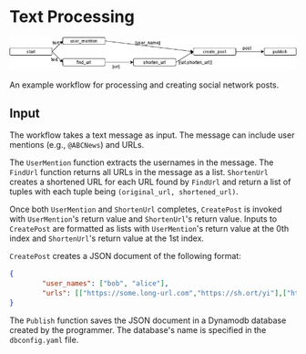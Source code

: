 # Text Processing

![text-processing-app](https://github.com/LedgeDash/unum-appstore/blob/main/text-processing/text-processing-app.jpg)

An example workflow for processing and creating social network posts.

## Input

The workflow takes a text message as input. The message can include user mentions (e.g., `@ABCNews`) and URLs.

The `UserMention` function extracts the usernames in the message. The `FindUrl` function returns all URLs in the message as a list. `ShortenUrl` creates a shortened URL for each URL found by `FindUrl` and return a list of tuples with each tuple being `(original_url, shortened_url)`.

Once both `UserMention` and `ShortenUrl` completes, `CreatePost` is invoked with `UserMention`'s return value and `ShortenUrl`'s return value. Inputs to `CreatePost` are formatted as lists with `UserMention`'s return value at the 0th index and `ShortenUrl`'s return value at the 1st index.

`CreatePost` creates a JSON document of the following format:

```json
{
        "user_names": ["bob", "alice"],
        "urls": [["https://some.long-url.com","https://sh.ort/yi"],["https://someother.long-url.com","https://sh.ort/er"]]
}

```

The `Publish` function saves the JSON document in a Dynamodb database created by the programmer. The database's name is specified in the `dbconfig.yaml` file.